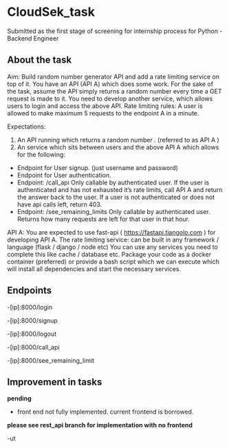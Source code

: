 # CloudSek_task

Submitted as the first stage of screening for internship process for Python - Backend Engineer

## About the task

Aim: Build random number generator API and add a rate limiting service on top of it.
You have an API (API A) which does some work. For the sake of the task, assume the API
simply returns a random number every time a GET request is made to it.
You need to develop another service, which allows users to login and access the above API.
Rate limiting rules: A user is allowed to make maximum 5 requests to the endpoint A in a
minute.

Expectations:
1. An API running which returns a random number . (referred to as API A )
2. An service which sits between users and the above API A which allows for the following:
- Endpoint for User signup. (just username and password)
- Endpoint for User authentication.
- Endpoint: /call_api Only callable by authenticated user. If the user is
authenticated and has not exhausted it’s rate limits, call API A and return the
answer back to the user. If a user is not authenticated or does not have api calls
left, return 403.
- Endpoint: /see_remaining_limits Only callable by authenticated user. Returns
how many requests are left for that user in that hour.

API A: You are expected to use fast-api ( https://fastapi.tiangolo.com ) for developing API A.
The rate limiting service: can be built in any framework / language (flask / django / node etc)
You can use any services you need to complete this like cache / database etc.
Package your code as a docker container (preferred) or provide a bash script which we can
execute which will install all dependencies and start the necessary services.

## Endpoints

-[ip]:8000/login

-[ip]:8000/signup

-[ip]:8000/logout

-[ip]:8000/call_api

-[ip]:8000/see_remaining_limit

## Improvement in tasks 

**pending**

- front end not fully implemented. current frontend is borrowed.

**please see rest_api branch for implementation with no frontend**

-ut

